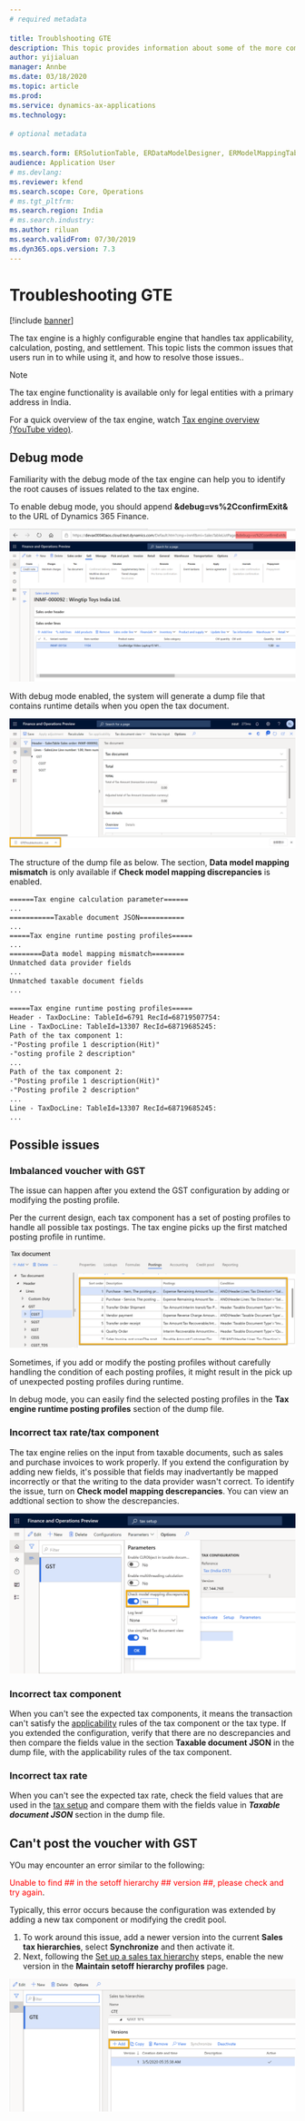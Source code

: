 ```yaml
---
# required metadata

title: Troublshooting GTE 
description: This topic provides information about some of the more common issues you might run in to while using GTE, and how to resolve them.
author: yijialuan
manager: Annbe
ms.date: 03/18/2020
ms.topic: article
ms.prod:
ms.service: dynamics-ax-applications
ms.technology:

# optional metadata

ms.search.form: ERSolutionTable, ERDataModelDesigner, ERModelMappingTable
audience: Application User
# ms.devlang:
ms.reviewer: kfend
ms.search.scope: Core, Operations
# ms.tgt_pltfrm:
ms.search.region: India
# ms.search.industry:
ms.author: riluan
ms.search.validFrom: 07/30/2019
ms.dyn365.ops.version: 7.3
---
```


# Troubleshooting GTE

[!include [banner](../includes/banner.md)]

The tax engine is a highly configurable engine that handles tax applicability, calculation, posting, and settlement. This topic lists the common issues that users run in to while using it, and how to resolve those issues..

> [!NOTE]
> The tax engine functionality is available only for legal entities with a primary address in India.

For a quick overview of the tax engine, watch [Tax engine overview (YouTube video)](https://www.youtube.com/watch?v=jAFpEBOtNWI&feature=youtu.be).

## Debug mode

Familiarity with the debug mode of the tax engine can help you to identify the root causes of issues related to the tax engine.

To enable debug mode, you should append **&debug=vs%2CconfirmExit&** to the URL of Dynamics 365 Finance.

![Enable debug model](media/GTE-debug-mode.png)

With debug mode enabled, the system will generate a dump file that contains runtime details when you open the tax document.

![Dump tax engine runtime information](media/GTE-debug-mode-download-file.png)

The structure of the dump file as below. The section, **Data model mapping mismatch** is only available if **Check model mapping discrepancies** is enabled.

```
======Tax engine calculation parameter======
...
===========Taxable document JSON===========
...
=====Tax engine runtime posting profiles=====
...
========Data model mapping mismatch========
Unmatched data provider fields
...
Unmatched taxable document fields
...

=====Tax engine runtime posting profiles=====
Header - TaxDocLine: TableId=6791 RecId=68719507754:
Line - TaxDocLine: TableId=13307 RecId=68719685245:
Path of the tax component 1:
-"Posting profile 1 description(Hit)"
-"osting profile 2 description"
...
Path of the tax component 2:
-"Posting profile 1 description(Hit)"
-"Posting profile 2 description"
...
Line - TaxDocLine: TableId=13307 RecId=68719685245:
...
```

## Possible issues

### Imbalanced voucher with GST

The issue can happen after you extend the GST configuration by adding or modifying the posting profile.

Per the current design, each tax component has a set of posting profiles to handle all possible tax postings. The tax engine picks up the first matched posting profile in runtime.

![GST posting profiles](media/GST-posting-profiles.png)

Sometimes, if you add or modify the posting profiles without carefully handling the condition of each posting profiles, it might result in the pick up of unexpected posting profiles during runtime.

In debug mode, you can easily find the selected posting profiles in the **Tax engine runtime posting profiles** section of the dump file.

### Incorrect tax rate/tax component

The tax engine relies on the input from taxable documents, such as sales and purchase invoices to work properly. If you extend the configuration by adding new fields, it's possible that fields may inadvertantly be mapped incorrectly or that the writing to the data provider wasn't correct. To identify the issue, turn on **Check model mapping descrepancies**. You can view an addtional section to show the descrepancies.

![GTE model mapping descrepancies](media/GTE-model-mapping-deprepancies.png)

### Incorrect tax component

When you can't see the expected tax components, it means the transaction can't satisfy the [applicability](../general-ledger/tax-engine-applicability.md) rules of the tax component or the tax type. If you extended the configuration, verify that there are no descrepancies and then compare the fields value in the section **Taxable document JSON** in the dump file, with the applicability rules of the tax component.

### Incorrect tax rate

When you can't see the expected tax rate, check the field values that are used in the [tax setup](apac-ind-GST-set-up-rate-percentage-tables.md) and compare them with the fields value in **_Taxable document JSON_** section in the dump file.

## Can't post the voucher with GST

YOu may encounter an error similar to the following:

<span style="color:red">Unable to find ## in the setoff hierarchy ## version ##, please check and try again</span>. 

Typically, this error occurs because the configuration was extended by adding a new tax component or modifying the credit pool.

1. To work around this issue, add a newer version into the current **Sales tax hierarchies**, select **Synchronize** and then activate it. 
2. Next, following the [Set up a sales tax hierarchy](apac-ind-GST-set-up-activate-tax-hierarchy-tree.md) steps, enable the new version in the **Maintain setoff hierarchy profiles** page.

![Add new version of sales tax hierarchies](media/IND-GST-add-new-hierarchy.png)

